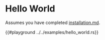 # Hello World

Assumes you have completed [installation.md](./installation.md).

{{#playground ../../examples/hello_world.rs}}
